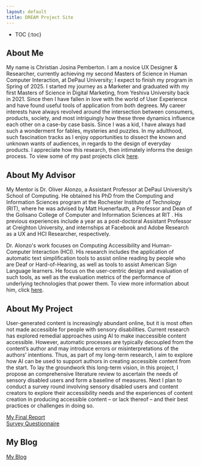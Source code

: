 ```yaml
---
layout: default
title: DREAM Project Site
---
```


* TOC
{:toc}

## About Me

My name is Christian Josina Pemberton. I am a novice UX Designer & Researcher, currently achieving my second Masters of Science in Human Computer Interaction, at DePaul University; I expect to finish my program in Spring of 2025. I started my journey as a Marketer and graduated with my first Masters of Science in Digital Marketing, from Yeshiva University back in 2021. Since then I have fallen in love with the world of User Experience and have found useful tools of application from both degrees. My career interests have always revolved around the intersection between consumers, products, society, and most intriguingly how these three dynamics influence each other on a case-by case basis. Since I was a kid, I have always had such a wonderment for fables, mysteries and puzzles. In my adulthood, such fascination tracks as I enjoy opportunities to dissect the known and unknown wants of audiences, in regards to the design of everyday products. I appreciate how this research, then intimately informs the design process. To view some of my past projects click [here](https://www.cj-ux.com/).


## About My Advisor

My Mentor is Dr. Oliver Alonzo, a Assistant Professor at DePaul University’s School of Computing. He obtained his PhD from the Computing and Information Sciences program at the Rochester Institute of Technology (RIT), where he was advised by Matt Huenerfauth, a Professor and Dean of the Golisano College of Computer and Information Sciences at RIT . His previous experiences include a year as a post-doctoral Assistant Professor at Creighton University, and internships at Facebook and Adobe Research as a UX and HCI Researcher, respectively.

Dr. Alonzo's work focuses on Computing Accessibility and Human-Computer Interaction (HCI). His research includes the application of automatic text simplification tools to assist online reading by people who are Deaf or Hard-of-Hearing, as well as tools to assist American Sign Language learners. He focus on the user-centric design and evaluation of such tools, as well as the evaluation metrics of the performance of underlying technologies that power them. To view more information about him, click [here](https://oliveralonzo.com/).

## About My Project

User-generated content is increasingly abundant online, but it is most often not made accessible for people with sensory disabilities. Current research has explored remedial approaches using AI to make inaccessible content accessible. However, automatic processes are typically decoupled from the content’s author and may introduce errors or misinterpretations of the authors’ intentions. Thus, as part of my long-term research, I aim to explore how AI can be used to support authors in creating accessible content from the start. To lay the groundwork this long-term vision, in this project, I propose an comprehensive literature review to ascertain the needs of sensory disabled users and form a baseline of measures. Next I plan to conduct a survey round involving sensory disabled users and content creators to explore their accessibility needs and the experiences of content creation in producing accessible content – or lack thereof – and their best practices or challenges in doing so. 

[My Final Report](files/finalreport.pdf)<br>
[Survey Questionnaire](files/surveyquestionnaire.pdf)

## My Blog

[My Blog](blog.html)
